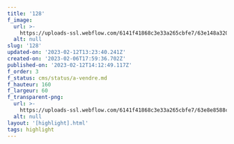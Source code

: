 ```yaml
---
title: '128'
f_image:
  url: >-
    https://uploads-ssl.webflow.com/6141f41868c3e33a265cbfe7/63e148a3201b6e6678aadda9_128-28.jpg
  alt: null
slug: '128'
updated-on: '2023-02-12T13:23:40.241Z'
created-on: '2023-02-06T17:59:36.702Z'
published-on: '2023-02-12T14:12:49.117Z'
f_order: 3
f_status: cms/status/a-vendre.md
f_hauteur: 160
f_largeur: 60
f_transparent-png:
  url: >-
    https://uploads-ssl.webflow.com/6141f41868c3e33a265cbfe7/63e8e8588c09977d0fc290a5_128-28.png
  alt: null
layout: '[highlight].html'
tags: highlight
---
```




